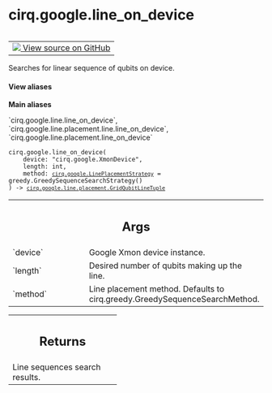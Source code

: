 <div itemscope itemtype="http://developers.google.com/ReferenceObject">
<meta itemprop="name" content="cirq.google.line_on_device" />
<meta itemprop="path" content="Stable" />
</div>

# cirq.google.line_on_device

<!-- Insert buttons and diff -->

<table class="tfo-notebook-buttons tfo-api" align="left">

<td>
  <a target="_blank" href="https://github.com/quantumlib/cirq/tree/master/cirq/google/line/placement/line.py">
    <img src="https://www.tensorflow.org/images/GitHub-Mark-32px.png" />
    View source on GitHub
  </a>
</td>
</table>



Searches for linear sequence of qubits on device.

<section class="expandable">
  <h4 class="showalways">View aliases</h4>
  <p>
<b>Main aliases</b>
<p>`cirq.google.line.line_on_device`, `cirq.google.line.placement.line.line_on_device`, `cirq.google.line.placement.line_on_device`</p>
</p>
</section>

<pre class="devsite-click-to-copy prettyprint lang-py tfo-signature-link">
<code>cirq.google.line_on_device(
    device: "cirq.google.XmonDevice",
    length: int,
    method: <a href="../../cirq/google/LinePlacementStrategy.md"><code>cirq.google.LinePlacementStrategy</code></a> = greedy.GreedySequenceSearchStrategy()
) -> <a href="../../cirq/google/line/placement/GridQubitLineTuple.md"><code>cirq.google.line.placement.GridQubitLineTuple</code></a>
</code></pre>



<!-- Placeholder for "Used in" -->


<!-- Tabular view -->
 <table class="responsive fixed orange">
<colgroup><col width="214px"><col></colgroup>
<tr><th colspan="2"><h2 class="add-link">Args</h2></th></tr>

<tr>
<td>
`device`
</td>
<td>
Google Xmon device instance.
</td>
</tr><tr>
<td>
`length`
</td>
<td>
Desired number of qubits making up the line.
</td>
</tr><tr>
<td>
`method`
</td>
<td>
Line placement method. Defaults to
cirq.greedy.GreedySequenceSearchMethod.
</td>
</tr>
</table>



<!-- Tabular view -->
 <table class="responsive fixed orange">
<colgroup><col width="214px"><col></colgroup>
<tr><th colspan="2"><h2 class="add-link">Returns</h2></th></tr>
<tr class="alt">
<td colspan="2">
Line sequences search results.
</td>
</tr>

</table>

